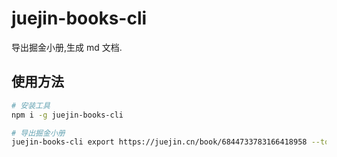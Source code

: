 # juejin-books-cli

导出掘金小册,生成 md 文档.

## 使用方法

```bash
# 安装工具
npm i -g juejin-books-cli

# 导出掘金小册
juejin-books-cli export https://juejin.cn/book/6844733783166418958 --token [你的掘金登录token]

```
